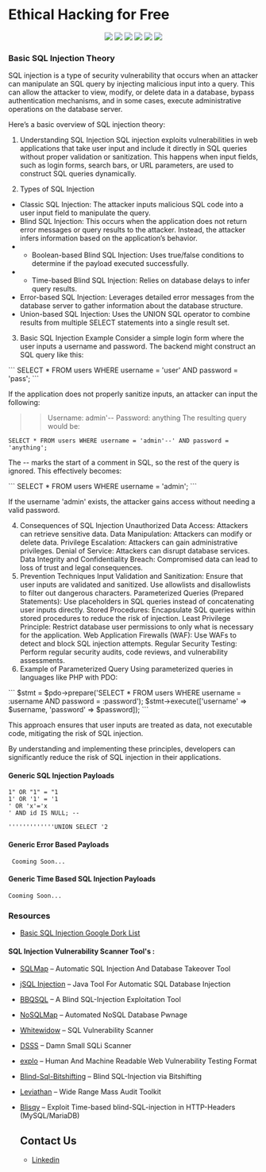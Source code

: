 <h1>Ethical Hacking for Free</h1>
<p align="center">
  <img src="https://cdn.rawgit.com/sindresorhus/awesome/d7305f38d29fed78fa85652e3a63e154dd8e8829/media/badge.svg"> <img src="https://img.shields.io/github/stars/payloadbox/sql-injection-payload-list?style=social"> <img src="https://img.shields.io/github/forks/payloadbox/sql-injection-payload-list?style=social"> <img src="https://img.shields.io/github/repo-size/payloadbox/sql-injection-payload-list"> <img src="https://img.shields.io/github/license/payloadbox/sql-injection-payload-list"> <img src="https://img.shields.io/github/issues/detail/author/payloadbox/command-injection-payload-list/1">
</p>

### Basic SQL Injection Theory
<p>
SQL injection is a type of security vulnerability that occurs when an attacker can manipulate an SQL query by injecting malicious input into a query. This can allow the attacker to view, modify, or delete data in a database, bypass authentication mechanisms, and in some cases, execute administrative operations on the database server.

Here’s a basic overview of SQL injection theory:

1. Understanding SQL Injection
SQL injection exploits vulnerabilities in web applications that take user input and include it directly in SQL queries without proper validation or sanitization. This happens when input fields, such as login forms, search bars, or URL parameters, are used to construct SQL queries dynamically.

2. Types of SQL Injection
* Classic SQL Injection: The attacker inputs malicious SQL code into a user input field to manipulate the query.
* Blind SQL Injection: This occurs when the application does not return error messages or query results to the attacker. Instead, the attacker infers information based on the application’s behavior.
* * Boolean-based Blind SQL Injection: Uses true/false conditions to determine if the payload executed successfully.
* * Time-based Blind SQL Injection: Relies on database delays to infer query results.
*  Error-based SQL Injection: Leverages detailed error messages from the database server to gather information about the database structure.
*  Union-based SQL Injection: Uses the UNION SQL operator to combine results from multiple SELECT statements into a single result set.
3. Basic SQL Injection Example
Consider a simple login form where the user inputs a username and password. The backend might construct an SQL query like this:
</p>
```
SELECT * FROM users WHERE username = 'user' AND password = 'pass';
```
<p>If the application does not properly sanitize inputs, an attacker can input the following:

>> Username: admin'--
>> Password: anything
The resulting query would be:

```
SELECT * FROM users WHERE username = 'admin'--' AND password = 'anything';
```

The -- marks the start of a comment in SQL, so the rest of the query is ignored. This effectively becomes:
</p>
```
SELECT * FROM users WHERE username = 'admin';
```
<p>If the username 'admin' exists, the attacker gains access without needing a valid password.

4. Consequences of SQL Injection
Unauthorized Data Access: Attackers can retrieve sensitive data.
Data Manipulation: Attackers can modify or delete data.
Privilege Escalation: Attackers can gain administrative privileges.
Denial of Service: Attackers can disrupt database services.
Data Integrity and Confidentiality Breach: Compromised data can lead to loss of trust and legal consequences.
5. Prevention Techniques
Input Validation and Sanitization: Ensure that user inputs are validated and sanitized. Use allowlists and disallowlists to filter out dangerous characters.
Parameterized Queries (Prepared Statements): Use placeholders in SQL queries instead of concatenating user inputs directly.
Stored Procedures: Encapsulate SQL queries within stored procedures to reduce the risk of injection.
Least Privilege Principle: Restrict database user permissions to only what is necessary for the application.
Web Application Firewalls (WAF): Use WAFs to detect and block SQL injection attempts.
Regular Security Testing: Perform regular security audits, code reviews, and vulnerability assessments.
6. Example of Parameterized Query
Using parameterized queries in languages like PHP with PDO:
</p>
```
$stmt = $pdo->prepare('SELECT * FROM users WHERE username = :username AND password = :password');
$stmt->execute(['username' => $username, 'password' => $password]);
```
<p>
This approach ensures that user inputs are treated as data, not executable code, mitigating the risk of SQL injection.

By understanding and implementing these principles, developers can significantly reduce the risk of SQL injection in their applications.</p>

#### Generic SQL Injection Payloads

```
1" OR "1" = "1
1' OR '1' = '1
' OR 'x'='x
' AND id IS NULL; --

'''''''''''''UNION SELECT '2

```

#### Generic Error Based Payloads

```
 Cooming Soon...
```

#### Generic Time Based SQL Injection Payloads

```
Cooming Soon...

```
### Resources

* [Basic SQL Injection Google Dork List](https://github.com/MdJahidShah/SQL-Injection-Google-Dork-List/blob/main/Basic-SQL-Injection-Google-Dork-List.html)

#### SQL Injection Vulnerability Scanner Tool's :

* [SQLMap](https://github.com/sqlmapproject/sqlmap) – Automatic SQL Injection And Database Takeover Tool

* [jSQL Injection](https://github.com/ron190/jsql-injection) – Java Tool For Automatic SQL Database Injection

* [BBQSQL](https://github.com/Neohapsis/bbqsql) – A Blind SQL-Injection Exploitation Tool

* [NoSQLMap](https://github.com/codingo/NoSQLMap) – Automated NoSQL Database Pwnage

* [Whitewidow](https://www.kitploit.com/2017/05/whitewidow-sql-vulnerability-scanner.html) – SQL Vulnerability Scanner

* [DSSS](https://github.com/stamparm/DSSS) – Damn Small SQLi Scanner

* [explo](https://github.com/dtag-dev-sec/explo) – Human And Machine Readable Web Vulnerability Testing Format

* [Blind-Sql-Bitshifting](https://github.com/awnumar/blind-sql-bitshifting) – Blind SQL-Injection via Bitshifting

* [Leviathan](https://github.com/leviathan-framework/leviathan) – Wide Range Mass Audit Toolkit

* [Blisqy](https://github.com/JohnTroony/Blisqy) – Exploit Time-based blind-SQL-injection in HTTP-Headers (MySQL/MariaDB)
    <h2>Contact Us</h2>
    <ul>
        <li><a href="https://www.linkedin.com/in/md-jahid-shah-js/" target="_blank">Linkedin</a></li>
    </ul>